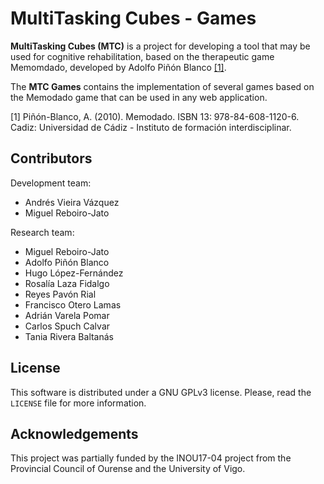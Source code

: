 # MultiTasking Cubes - Games

**MultiTasking Cubes (MTC)** is a project for developing a tool that may be used
for cognitive rehabilitation, based on the therapeutic game Memomdado,
developed by Adolfo Piñón Blanco [[1]](#ref1).

The **MTC Games** contains the implementation of several games based on the
Memodado game that can be used in any web application.

<a name="ref1">[1]</a> Piñón-Blanco, A. (2010). Memodado. ISBN 13: 
978-84-608-1120-6. Cadiz: Universidad de Cádiz - Instituto de formación
interdisciplinar.

## Contributors
Development team:
* Andrés Vieira Vázquez
* Miguel Reboiro-Jato

Research team:
* Miguel Reboiro-Jato
* Adolfo Piñón Blanco
* Hugo López-Fernández
* Rosalía Laza Fidalgo
* Reyes Pavón Rial
* Francisco Otero Lamas
* Adrián Varela Pomar
* Carlos Spuch Calvar
* Tania Rivera Baltanás

## License
This software is distributed under a GNU GPLv3 license. Please, read the
`LICENSE` file for more information.

## Acknowledgements
This project was partially funded by the INOU17-04 project from the Provincial
Council of Ourense and the University of Vigo.
